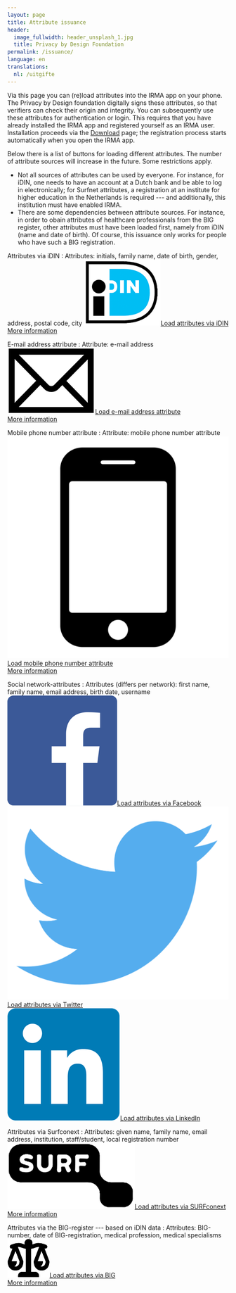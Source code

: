 ```yaml
---
layout: page
title: Attribute issuance
header:
  image_fullwidth: header_unsplash_1.jpg
  title: Privacy by Design Foundation
permalink: /issuance/
language: en
translations:
  nl: /uitgifte
---
```


<style type="text/css">
  article a.button {
    margin-bottom: 0.5rem;
    margin-top: 0.5rem;
    background-color: #568099;
  }
  article a img {
    height: 1.75rem;
    padding-right: 1rem;
  }
</style>

Via this page you can (re)load attributes into the IRMA app on your
phone.  The Privacy by Design foundation digitally signs these
attributes, so that verifiers can check their origin and integrity.
You can subsequently use these attributes for authentication or
login. This requires that you have already installed the IRMA app and
registered yourself as an IRMA user. Installation proceeds via the
[Download](/download-en) page; the registration process starts
automatically when you open the IRMA app.

Below there is a list of buttons for loading different attributes.
The number of attribute sources will increase in the future. Some
restrictions apply.

* Not all sources of attributes can be used by everyone. For instance,
  for iDIN, one needs to have an account at a Dutch bank and be able to
  log in electronically; for Surfnet attributes, a registration at an
  institute for higher education in the Netherlands is required ---
  and additionally, this institution must have enabled IRMA.
* There are some dependencies between attribute sources. For instance,
  in order to obain attributes of healthcare professionals from the BIG
  register, other attributes must have been loaded first, namely from
  iDIN (name and date of birth). Of course, this issuance only works
  for people who have such a BIG registration.

Attributes via iDIN
:   Attributes: initials, family name, date of birth, gender, address, postal code, city
    <a class="button" href="/uitgifte/idin">
    <img src="/images/idin.png">Load attributes via iDIN</a>  
    [More information](/issuance-idin)

E-mail address attribute
:   Attribute: e-mail address  
    <a class="button" href="/issuance/email">
    <img src="/images/email.png">Load e-mail address attribute</a>  
    [More information](/issuance-email)

Mobile phone number attribute
:   Attribute: mobile phone number attribute  
    <a class="button" href="/issuance/phonenumber">
    <img src="/images/mobile.png">Load mobile phone number attribute</a>  
    [More information](/issuance-mobile)

Social network-attributes
:   Attributes (differs per network): first name, family name, email address, birth date, username  
    <a class="button" href="/issuance/social/facebook">
    <img src="/images/facebook.png">Load attributes via Facebook</a>  
    <a class="button" href="/issuance/social/twitter">
    <img src="/images/twitter.png">Load attributes via Twitter</a>  
    <a class="button" href="/issuance/social/linkedin">
    <img src="/images/linkedin.png">Load attributes via LinkedIn</a>

Attributes via Surfconext
:   Attributes: given name, family name, email address, institution, staff/student, local registration number  
    <a class="button" href="/issuance/surfnet?action=login">
    <img src="/images/surfnet.png">Load attributes via SURFconext</a>  
    [More information](/issuance-surfconext)

Attributes via the BIG-register --- based on iDIN data
:   Attributes: BIG-number, date of BIG-registration, medical profession, medical specialisms  
    <a class="button" href="/issuance/big">
    <img src="/images/big.png">Load attributes via BIG</a>  
    [More information](/issuance-big)
